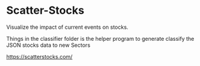 # Scatter-Stocks
Visualize the impact of current events on stocks.

Things in the classifier folder is the helper program to generate classify the JSON stocks data to new Sectors

https://scatterstocks.com/
